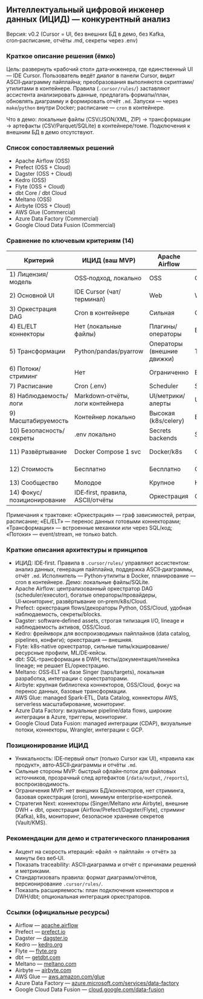 ## Интеллектуальный цифровой инженер данных (ИЦИД) — конкурентный анализ

Версия: v0.2 (Cursor = UI, без внешних БД в демо, без Kafka, cron‑расписание, отчёты .md, секреты через .env)

### Краткое описание решения (ёмко)
Цель: развернуть «рабочий стол» дата‑инженера, где единственный UI — IDE Cursor. Пользователь ведёт диалог в панели Cursor, видит ASCII‑диаграмму пайплайна; преобразования выполняются скриптами/утилитами в контейнере. Правила (`.cursor/rules/`) заставляют ассистента анализировать данные, предлагать форматы/план, обновлять диаграмму и формировать отчёт `.md`. Запуски — через `make`/`python` внутри Docker; расписание — `cron` в контейнере.

Что в демо: локальные файлы (CSV/JSON/XML, ZIP) → трансформации → артефакты (CSV/Parquet/SQLite) в контейнере/томе. Подключения к внешним БД в демо отсутствуют.

### Список сопоставляемых решений
- Apache Airflow (OSS)
- Prefect (OSS + Cloud)
- Dagster (OSS + Cloud)
- Kedro (OSS)
- Flyte (OSS + Cloud)
- dbt Core / dbt Cloud
- Meltano (OSS)
- Airbyte (OSS + Cloud)
- AWS Glue (Commercial)
- Azure Data Factory (Commercial)
- Google Cloud Data Fusion (Commercial)

### Сравнение по ключевым критериям (14)
| Критерий | ИЦИД (ваш MVP) | Apache Airflow | Prefect | Dagster | Kedro | Flyte | dbt | Meltano | Airbyte | AWS Glue | Azure Data Factory | GCP Data Fusion |
|---|---|---|---|---|---|---|---|---|---|---|---|---|
| 1) Лицензия/модель | OSS‑подход, локально | OSS | OSS+Cloud | OSS+Cloud | OSS | OSS+Cloud | OSS+Cloud | OSS | OSS+Cloud | Commercial | Commercial | Commercial |
| 2) Основной UI | IDE Cursor (чат/терминал) | Web | Web+CLI | Web | CLI | Web/CLI | Web (Cloud)/CLI | CLI | Web | Web | Web | Web |
| 3) Оркестрация DAG | Cron в контейнере | Сильная | Сильная | Сильная | Через внешние | Сильная | Нет | Через внешние | Базовая для sync | Managed | Managed | Managed |
| 4) EL/ELT коннекторы | Нет (локальные файлы) | Плагины/операторы | Blocks/flows | IO‑менеджеры | Нет | Плагины | Через адаптеры DWH | Singer (taps/targets) | Большая библиотека | Glue connectors | Linked services | Prebuilt connectors |
| 5) Трансформации | Python/pandas/pyarrow | Операторы (внешние движки) | Tasks | Ops/SDAs | Python nodes | Tasks | SQL‑трансформации | ELT‑оркестрация | Ограниченные | Spark/ETL | Data Flows | Wrangler/Plugins |
| 6) Потоки/стриминг | Нет | Ограниченно | Есть | Есть частично | Нет | Есть | Нет | Нет | Ограниченно | Да | Да | Да |
| 7) Расписание | Cron (.env) | Scheduler | Scheduler | Scheduler | Внешний | Scheduler | Внешний | Внешний | Scheduler | Managed | Managed | Managed |
| 8) Наблюдаемость/логи | Markdown‑отчёты, логи контейнера | UI/метрики/алерты | UI/Cloud | UI/asset obs. | Внешние | UI/метрики | Tests/docs | Внешние | UI/мониторинг | CloudWatch/Glue | Azure Monitor | Cloud Monitoring |
| 9) Масштабируемость | Контейнер локально | Высокая (k8s/celery) | Высокая | Высокая | От среды | Высокая | От DWH | От оркестратора | Высокая (Cloud) | Высокая | Высокая | Высокая |
| 10) Безопасность/секреты | .env локально | Secrets backends | Secrets/Blocks | Secrets | От среды | Secrets/SA | Secrets в CI/Cloud | От среды | Secrets (Cloud) | IAM/KMS | Managed identities | IAM/KMS |
| 11) Развёртывание | Docker Compose 1 svc | Docker/k8s | OSS/Cloud | OSS/Cloud | Any env | k8s/Cloud | Local/Cloud | Local | Local/Cloud | Managed AWS | Managed Azure | Managed GCP |
| 12) Стоимость | Бесплатно | Бесплатно | OSS/подписка | OSS/подписка | Бесплатно | OSS/подписка | OSS/подписка | Бесплатно | OSS/подписка | Платно | Платно | Платно |
| 13) Сообщество | Молодое | Крупное | Крупное | Растущее | Зрелое | Растущее | Крупное | Активное | Крупное | Enterprise | Enterprise | Enterprise |
| 14) Фокус/позиционирование | IDE‑first, правила, ASCII/отчёты | Оркестрация | Оркестрация+DevX | Оркестрация+SDAs | Каркас проекта | k8s‑native оркестрация | SQL‑трансформации | ELT‑каркас | Интеграции ELT | Managed ETL | Managed ETL | Managed iPaaS ETL |

Примечания к трактовке: «Оркестрация» — граф зависимостей, ретраи, расписание; «EL/ELT» — перенос данных готовыми коннекторами; «Трансформации» — встроенные механики или через SQL/код; «Потоки» — event/stream, не только batch.

### Краткие описания архитектуры и принципов
- ИЦИД: IDE‑first. Правила в `.cursor/rules/` управляют ассистентом: анализ данных, генерация пайплайна, поддержка ASCII‑диаграммы, отчёт `.md`. Исполнитель — Python‑утилиты в Docker, планирование — cron в контейнере. Демо: локальные файлы/SQLite.
- Apache Airflow: централизованный оркестратор DAG (scheduler/executor), богатые операторы/провайдеры, UI‑мониторинг, развёртывание on‑prem/k8s/Cloud.
- Prefect: оркестрация flows/декораторы Python, OSS/Cloud, удобная наблюдаемость, секреты/blocks.
- Dagster: software‑defined assets, строгая типизация I/O, lineage и наблюдаемость активов, OSS/Cloud.
- Kedro: фреймворк для воспроизводимых пайплайнов (data catalog, pipelines, конфиги); оркестрация — внешняя.
- Flyte: k8s‑native оркестратор, сильные типы/кэширование/ресурсные профили, ML/DE‑кейсы.
- dbt: SQL‑трансформации в DWH, тесты/документация/линейка lineage; не решает EL/оркестрацию.
- Meltano: OSS‑ELT на базе Singer (taps/targets), локальная разработка, интеграции с оркестраторами.
- Airbyte: крупная библиотека коннекторов, OSS/Cloud, фокус на перенос данных, базовые трансформации.
- AWS Glue: managed Spark‑ETL, Data Catalog, коннекторы AWS, serverless масштабирование, мониторинг.
- Azure Data Factory: визуальные pipeline/data flows, широкие интеграции в Azure, триггеры, мониторинг.
- Google Cloud Data Fusion: managed интеграции (CDAP), визуальные потоки, коннекторы, Wrangler, интеграции с GCP.

### Позиционирование ИЦИД
- Уникальность: IDE‑первый опыт (только Cursor как UI), «правила как продукт», авто‑ASCII‑диаграммы и отчёты `.md`.
- Сильные стороны MVP: быстрый офлайн‑поток для файловых источников, прозрачный след артефактов (`/data/output`, `/reports`), воспроизводимость.
- Ограничения MVP: нет внешних БД/коннекторов, нет стриминга, базовая оркестрация (cron), минимум enterprise‑контролей.
- Стратегия Next: коннекторы (Singer/Meltano или Airbyte), внешние DWH + dbt, оркестрация (Airflow/Prefect/Dagster/Flyte), стриминг (Kafka), k8s, мониторинг, безопасное хранение секретов (Vault/KMS).

### Рекомендации для демо и стратегического планирования
- Акцент на скорость итераций: «файл → пайплайн → отчёт» за минуты без веб‑UI.
- Показать traceability: ASCII‑диаграмма и отчёт с причинами решений и метриками.
- Стандартизовать правила: формат диаграмм/отчётов, версионирование `.cursor/rules/`.
- Показать расширяемость: план подключения коннекторов и DWH/dbt; опциональная интеграция оркестраторов.

### Ссылки (официальные ресурсы)
- Airflow — [apache.airflow](https://airflow.apache.org)
- Prefect — [prefect.io](https://www.prefect.io)
- Dagster — [dagster.io](https://dagster.io)
- Kedro — [kedro.org](https://kedro.org)
- Flyte — [flyte.org](https://flyte.org)
- dbt — [getdbt.com](https://www.getdbt.com)
- Meltano — [meltano.com](https://meltano.com)
- Airbyte — [airbyte.com](https://airbyte.com)
- AWS Glue — [aws.amazon.com/glue](https://aws.amazon.com/glue)
- Azure Data Factory — [azure.microsoft.com/services/data-factory](https://azure.microsoft.com/services/data-factory)
- Google Cloud Data Fusion — [cloud.google.com/data-fusion](https://cloud.google.com/data-fusion)
